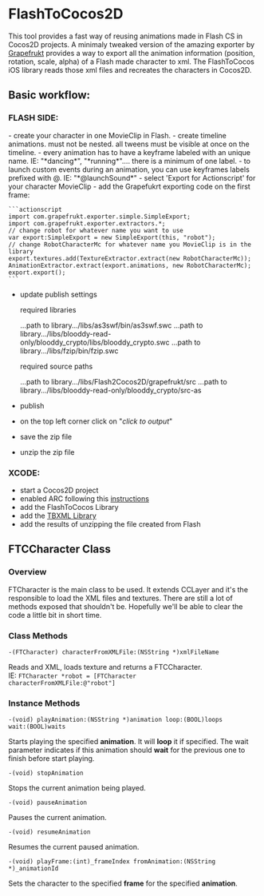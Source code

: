 FlashToCocos2D
===============


This tool provides a fast way of reusing animations made in Flash CS in Cocos2D projects.
A minimaly tweaked version of the amazing exporter by [Grapefrukt](https://github.com/grapefrukt/grapefrukt-export) provides a way to export all the animation information (position, rotation, scale, alpha) of a Flash made character to xml.
The FlashToCocos iOS library reads those xml files and recreates the characters in Cocos2D.

<h2>Basic workflow:</h2>

<h3>FLASH SIDE:</h3>
- create your character in one MovieClip in Flash.
- create timeline animations.  must not be nested.  all tweens must be visible at once on the timeline.
- every animation has to have a keyframe labeled with an unique name. IE: "*dancing*", "*running*".... there is a minimum of one label. 
- to launch custom events during an animation, you can use keyframes labels prefixed with @. IE: "*@launchSound*"
- select 'Export for Actionscript' for your character MovieClip
- add the Grapefukrt exporting code on the first frame:

	```actionscript
	import com.grapefrukt.exporter.simple.SimpleExport;
	import com.grapefrukt.exporter.extractors.*;
	// change robot for whatever name you want to use
	var export:SimpleExport = new SimpleExport(this, "robot"); 
	// change RobotCharacterMc for whatever name you MovieClip is in the library
	export.textures.add(TextureExtractor.extract(new RobotCharacterMc)); 
	AnimationExtractor.extract(export.animations, new RobotCharacterMc);
	export.export();
	```

- update publish settings

	required libraries

	...path to library.../libs/as3swf/bin/as3swf.swc
	...path to library.../libs/blooddy-read-only/blooddy_crypto/libs/blooddy_crypto.swc
	...path to library.../libs/fzip/bin/fzip.swc

	required source paths

	...path to library.../libs/Flash2Cocos2D/grapefrukt/src
	...path to library.../libs/blooddy-read-only/blooddy_crypto/src-as

- publish
- on the top left corner click on "*click to output*"
- save the zip file
- unzip the zip file


<h3>XCODE:</h3>

- start a Cocos2D project
- enabled ARC following this [instructions](http://www.tinytimgames.com/2011/07/22/cocos2d-and-arc/)
- add the FlashToCocos Library
- add the [TBXML Library](http://tbxml.co.uk/)
- add the results of unzipping the file created from Flash


<h2>FTCCharacter Class</h2>
<h3>Overview</h3>
FTCharacter is the main class to be used. It extends CCLayer and it's the responsible to load the XML files and textures.
There are still a lot of methods exposed that shouldn't be. Hopefully we'll be able to clear the code a little bit in short time.
<h3>Class Methods</h3>

```-(FTCharacter) characterFromXMLFile:(NSString *)xmlFileName```

Reads and XML, loads texture and returns a FTCCharacter.<br/>
IE: <code>FTCharacter *robot = [FTCharacter characterFromXMLFile:@"robot"]</code>

<h3>Instance Methods</h3>

<code>-(void) playAnimation:(NSString *)animation loop:(BOOL)loops wait:(BOOL)waits</code>

Starts playing the specified **animation**. It will **loop** it if specified.
The wait parameter indicates if this animation should **wait** for the previous one to finish before start playing.

<code>-(void) stopAnimation</code>

Stops the current animation being played.

<code>-(void) pauseAnimation</code>

Pauses the current animation.

<code>-(void) resumeAnimation</code>

Resumes the current paused animation.

<code>-(void) playFrame:(int)_frameIndex fromAnimation:(NSString *)_animationId</code>

Sets the character to the specified **frame** for the specified **animation**.
